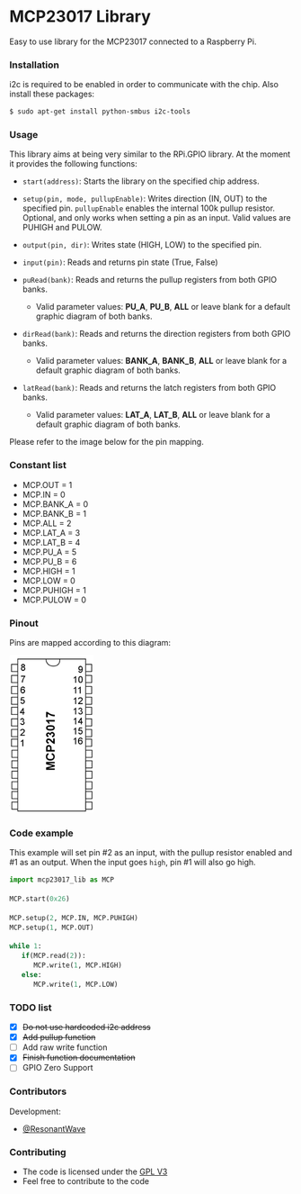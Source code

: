 # MCP23017 Library
Easy to use library for the MCP23017 connected to a Raspberry Pi.

### Installation

i2c is required to be enabled in order to communicate with the chip. Also install these packages:

```sh
$ sudo apt-get install python-smbus i2c-tools
```

### Usage

This library aims at being very similar to the RPi.GPIO library. At the moment it provides the following functions:

* `start(address)`: Starts the library on the specified chip address.

* `setup(pin, mode, pullupEnable)`: Writes direction (IN, OUT) to the specified pin. `pullupEnable` enables the internal 100k pullup resistor. Optional, and only works when setting a pin as an input. Valid values are PUHIGH and PULOW.

* `output(pin, dir)`: Writes state (HIGH, LOW) to the specified pin.

* `input(pin)`: Reads and returns pin state (True, False)

* `puRead(bank)`: Reads and returns the pullup registers from both GPIO banks.
   * Valid parameter values: **PU_A**, **PU_B**, **ALL** or leave blank for a default graphic diagram of both banks.

* `dirRead(bank)`: Reads and returns the direction registers from both GPIO banks.
   * Valid parameter values: **BANK_A**, **BANK_B**, **ALL** or leave blank for a default graphic diagram of both banks.

* `latRead(bank)`: Reads and returns the latch registers from both GPIO banks.
   * Valid parameter values: **LAT_A**, **LAT_B**, **ALL** or leave blank for a default graphic diagram of both banks.

Please refer to the image below for the pin mapping.

### Constant list

 * MCP.OUT = 1
 * MCP.IN = 0
 * MCP.BANK_A = 0
 * MCP.BANK_B = 1
 * MCP.ALL = 2
 * MCP.LAT_A = 3
 * MCP.LAT_B = 4
 * MCP.PU_A = 5
 * MCP.PU_B = 6
 * MCP.HIGH = 1
 * MCP.LOW = 0
 * MCP.PUHIGH = 1
 * MCP.PULOW = 0

### Pinout

Pins are mapped according to this diagram:

![Diagram](pinmap.png)

### Code example

This example will set pin #2 as an input, with the pullup resistor enabled and #1 as an output.
When the input goes `high`, pin #1 will also go high.

```py
import mcp23017_lib as MCP

MCP.start(0x26)

MCP.setup(2, MCP.IN, MCP.PUHIGH)
MCP.setup(1, MCP.OUT)

while 1:
   if(MCP.read(2)):
      MCP.write(1, MCP.HIGH)
   else:
      MCP.write(1, MCP.LOW)
```

### TODO list

 - [x] ~~Do not use hardcoded i2c address~~
 - [x] ~~Add pullup function~~
 - [ ] Add raw write function
 - [x] ~~Finish function documentation~~
 - [ ] GPIO Zero Support

### Contributors

Development:
 *  [@ResonantWave](https://github.com/ResonantWave)

### Contributing

* The code is licensed under the [GPL V3](LICENSE)
* Feel free to contribute to the code
